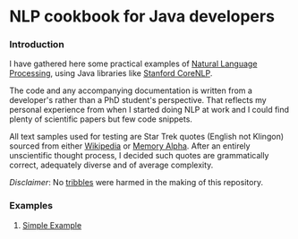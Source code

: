 # NLP cookbook for Java developers

### Introduction

I have gathered here some practical examples of [Natural Language Processing](https://en.wikipedia.org/wiki/Natural_language_processing),
using Java libraries like [Stanford CoreNLP](https://stanfordnlp.github.io/CoreNLP/).

The code and any accompanying documentation is written from a developer's
rather than a PhD student's perspective. That reflects my personal experience from when
I started doing NLP at work and I could find plenty of scientific papers but few code snippets.

All text samples used for testing are Star Trek quotes
(English not Klingon) sourced from either [Wikipedia](https://en.wikipedia.org/wiki/Star_Trek) or
[Memory Alpha](http://memory-alpha.wikia.com/wiki/Portal:Main).
After an entirely unscientific thought process, I decided such quotes are grammatically correct,
adequately diverse and of average complexity.

*Disclaimer*: No [tribbles](https://en.wikipedia.org/wiki/Tribble)
were harmed in the making of this repository.

### Examples

1. [Simple Example](intro/SimpleExample.md)
